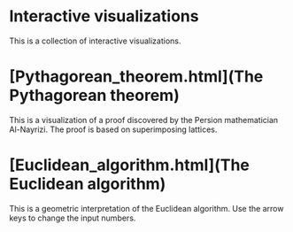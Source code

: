 Interactive visualizations
==========================
This is a collection of interactive visualizations.

# [Pythagorean_theorem.html](The Pythagorean theorem)

This is a visualization of a proof discovered by the Persion mathematician 
Al-Nayrizi. The proof is based on superimposing lattices.

# [Euclidean_algorithm.html](The Euclidean algorithm)

This is a geometric interpretation of the Euclidean algorithm.
Use the arrow keys to change the input numbers.
